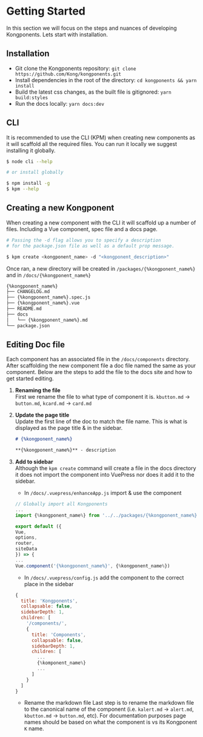 # Getting Started

In this section we will focus on the steps and nuances of developing Kongponents. Lets start with installation.

## Installation
 - Git clone the Kongponents repository: `git clone https://github.com/Kong/kongponents.git`
 - Install dependencies in the root of the directory: `cd kongponents && yarn install` 
 - Build the latest css changes, as the built file is gitignored: `yarn build:styles`
 - Run the docs locally: `yarn docs:dev`

## CLI
It is recommended to use the CLI (KPM) when creating new components as it will scaffold all the required files. You can run it locally we suggest installing it globally.

```bash
$ node cli --help

# or install globally

$ npm install -g
$ kpm --help
```

## Creating a new Kongponent
When creating a new component with the CLI it will scaffold up a number of files. Including a Vue component, spec file and a docs page.

```bash
# Passing the -d flag allows you to specify a description
# for the package.json file as well as a default prop message.

$ kpm create <kongponent_name> -d "<kongponent_description>"
```

Once ran, a new directory will be created in `/packages/{%kongponent_name%}` and in `/docs/{%kongponent_name%}` 

```bash
{%kongponent_name%}
├── CHANGELOG.md
├── {%kongponent_name%}.spec.js
├── {%kongponent_name%}.vue
├── README.md
├── docs
│   └── {%kongponent_name%}.md
└── package.json
```

## Editing Doc file
Each component has an associated file in the `/docs/components` directory. After scaffolding the new component file a doc file named the same as your component. Below are the steps to add the file to the docs site and how to get started editing.

1) **Renaming the file**  
First we rename the file to what type of component it is. `kbutton.md` &rarr; `button.md`, `kcard.md` &rarr; `card.md`

1) **Update the page title**  
Update the first line of the doc to match the file name. This is what is displayed as the page title & in the sidebar.  
    ```md
    # {%kongponent_name%}

    **{%kongponent_name%}** - description
    ```  

1) **Add to sidebar**  
Although the `kpm create` command will create a file in the docs directory it does not import the component into VuePress nor does it add it to the sidebar.

    - In `/docs/.vuepress/enhanceApp.js` import & use the component
    ```js
    // Globally import all Kongponents
    ...
    import {%kongponent_name%} from '../../packages/{%kongponent_name%}'

    export default ({
    Vue,
    options,
    router,
    siteData
    }) => {
    ...
    Vue.component('{%kongponent_name%}', {%kongponent_name%})
    ```

    - In `/docs/.vuepress/config.js` add the component to the correct place in the sidebar

    ```js
    {
      title: 'Kongponents',
      collapsable: false,
      sidebarDepth: 1,
      children: [
        '/components/',
        {
          title: 'Components',
          collapsable: false,
          sidebarDepth: 1,
          children: [
            ...
            {%komponent_name%}
            ...
          ]
        }
      ]
    }
    ```

    - Rename the markdown file
    Last step is to rename the markdown file to the canonical name of the component (i.e. `kalert.md` -> `alert.md`, `kbutton.md` -> `button.md`, etc). For documentation purposes page names should be based on what the component is vs its Kongponent `K` name.


